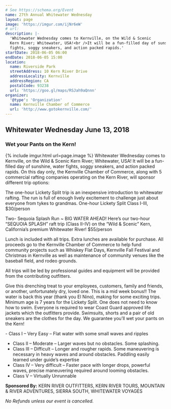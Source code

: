 ```yaml
---
# See https://schema.org/Event
name: 27th Annual Whitewater Wednesday
layout: page
image: 'https://imgur.com/ijNr6eW'
# url:
description: |-
  'Whitewater Wednesday comes to Kernville, on the Wild & Scenic
  Kern River; Whitewater, USA!<br />It will be a fun-filled day of sunshine, water
  fights, soggy sneakers, and action packed rapids.'
startDate: 2018-06-05 06:00
endDate: 2018-06-05 15:00
location:
  name: Riverside Park
  streetAddress: 10 Kern River Drive
  addressLocality: Kernville
  addressRegion: CA
  postalCode: 93238
  url: 'https://goo.gl/maps/RSJah9aQnnn'
organizer:
  '@type': 'Organization'
  name: Kernville Chamber of Commerce
  url: 'http://www.gotokernville.com/'
---
```

## Whitewater Wednesday June 13, 2018
### Wet your Pants on the Kern!

{% include imgur.html url=page.image %}
Whitewater Wednesday comes to Kernville, on the Wild & Scenic Kern River; Whitewater, USA!  It will be a fun-filled day of sunshine, water fights, soggy sneakers, and action packed rapids.
On this day only, the Kernville Chamber of Commerce, along with 5 commercial rafting companies operating on the Kern River, will sponsor different trip options:

The one-hour Lickety Split trip is an inexpensive introduction to whitewater rafting. The run is full of enough lively excitement to challenge just about everyone from tykes to grandmas.  One-hour Lickety Split Class I-III, $30/person

Two- Sequoia Splash Run ~ BIG WATER AHEAD! Here’s our two-hour “SEQUOIA SPLASH” raft trip (Class II-IV) on the “Wild & Scenic” Kern, California’s premium Whitewater River! $55/person

Lunch is included with all trips. Extra lunches are available for purchase.  All proceeds go to the Kernville Chamber of Commerce to help fund community projects such as Whiskey Flat Days, Kernville Fall Festival and Christmas in Kernville as well as maintenance of community venues like the baseball field, and rodeo grounds.

All trips will be led by professional guides and equipment will be provided from the contributing outfitters.

Give this drenching treat to your employees, customers, family and friends, or another, unfortunately dry, loved one.  This is a mid week bonus!!  The water is back this year (thank you El Nino), making for some exciting trips. Minimum age is 7 years for the Lickety Split. One does not need to know how to swim. Everyone is required to wear Coast Guard approved life jackets which the outfitters provide. Swimsuits, shorts and a pair of old sneakers are the clothes for the day. We guarantee you’ll wet your pants on the Kern!

​- Class I – Very Easy – Flat water with some small waves and ripples
- Class II – Moderate – Larger waves but no obstacles. Some splashing.
- Class III – Difficult – Longer and rougher rapids. Some maneuvering is necessary in heavy waves and around obstacles. Paddling easily learned under guide’s expertise
- Class IV – Very difficult – Faster pace with longer drops, powerful waves, precise maneuvering required around looming obstacles.
- Class V – Virtually Unrunnable

**Sponsored By:**
KERN RIVER OUTFITTERS, KERN RIVER TOURS, MOUNTAIN & RIVER ADVENTURES,
SIERRA SOUTH, WHITEWATER VOYAGES

*No Refunds unless our event is cancelled.*
